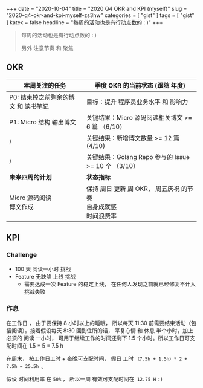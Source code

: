 +++
date = "2020-10-04"
title = "2020 Q4 OKR and KPI (myself)"
slug = "2020-q4-okr-and-kpi-myself-zs3hw"
categories = [ "gist" ]
tags = [ "gist" ]
katex = false
headline = "每周的活动也是有行动点数的 : )"
+++

> 每周的活动也是有行动点数的 : )
>
> 另外 注意节奏 和 聚焦

## OKR

| 本周关注的任务                       | 季度 OKR 的当前状态 (跟随 年度)                              |
| ------------------------------------ | ------------------------------------------------------------ |
| P0: 结束掉之前剩余的博文 和 读书笔记 | 目标：提升 程序员业务水平 和 影响力                          |
| P1: Micro 结构 输出博文              | 关键结果：Micro 源码阅读相关博文 >= 6 篇 （6/10）            |
| /                                    | 关键结果：新增博文数量 >= 12 篇 (4/10)                       |
| /                                    | 关键结果：Golang Repo 参与的 Issue >= 10 个 （3/10）         |
| **未来四周的计划**                   | **状态指标**                                                 |
| Micro 源码阅读<br />博文作成         | 保持 周日 更新 周 OKR， 周五庆祝 的节奏<br />自身成就感<br />时间浪费率 |

## KPI

### Challenge

* 100 天 阅读一小时 挑战
* Feature 无缺陷 上线 挑战
  * 需要达成一次 Feature 的稳定上线， 在任何人发现之前就已经修复不计入挑战失败

### 作息

在工作日 ， 由于要保持 8 小时以上的睡眠， 所以每天 11:30 前需要结束活动（包括阅读）。接着假设每天 8:30 回到住所的话， 平复心情 和 休息 半个小时，加上必须的 阅读 一小时， 可用于继续工作的时间还剩下 1.5 个小时。所以工作日可支配时间在 1.5 * 5 = 7.5 h

在周末， 按工作日工时 + 夜晚可支配时间， 假日 工时 `（7.5h + 1.5h）* 2 + 7.5h = 25.5h `。

假设 时间利用率  在 `50%` ， 所以一周 有效可支配时间在` 12.75 H`  : )



